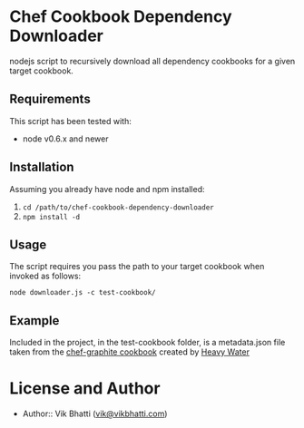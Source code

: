 Chef Cookbook Dependency Downloader
===================================
nodejs script to recursively download all dependency cookbooks for a given target cookbook.


Requirements
-------------
This script has been tested with:

* node v0.6.x and newer


Installation
-------------
Assuming you already have node and npm installed:

1. `cd /path/to/chef-cookbook-dependency-downloader`
2. `npm install -d`


Usage
-----
The script requires you pass the path to your target cookbook when invoked as follows:

`node downloader.js -c test-cookbook/`


Example
-------
Included in the project, in the test-cookbook folder, is a metadata.json file taken from the [chef-graphite cookbook](https://github.com/hw-cookbooks/graphite) created by [Heavy Water](https://github.com/hw-cookbooks)


License and Author
==================

- Author:: Vik Bhatti (vik@vikbhatti.com)
